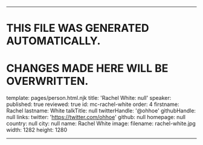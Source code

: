 ----

# THIS FILE WAS GENERATED AUTOMATICALLY.
# CHANGES MADE HERE WILL BE OVERWRITTEN.

template: pages/person.html.njk
title: 'Rachel White: null'
speaker:
  published: true
  reviewed: true
  id: mc-rachel-white
  order: 4
  firstname: Rachel
  lastname: White
  talkTitle: null
  twitterHandle: '@ohhoe'
  githubHandle: null
  links:
    twitter: 'https://twitter.com/ohhoe'
    github: null
    homepage: null
  country: null
  city: null
  name: Rachel White
  image:
    filename: rachel-white.jpg
    width: 1282
    height: 1280

----

 